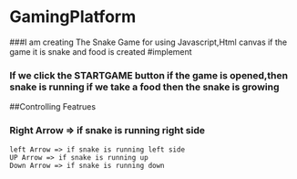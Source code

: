 # GamingPlatform
###I am creating The Snake Game for using Javascript,Html canvas if the game it is snake and food is created
#implement
### If we click the STARTGAME button if the game is opened,then snake is running if we take a food then the snake is growing 
##Controlling Featrues
### Right Arrow => if snake is running right side
    left Arrow => if snake is running left side
    UP Arrow => if snake is running up 
    Down Arrow => if snake is running down 
